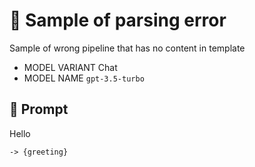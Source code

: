 # 🔴 Sample of parsing error

Sample of wrong pipeline that has no content in template

-   MODEL VARIANT Chat
-   MODEL NAME `gpt-3.5-turbo`

## 💬 Prompt

Hello

`-> {greeting}`
